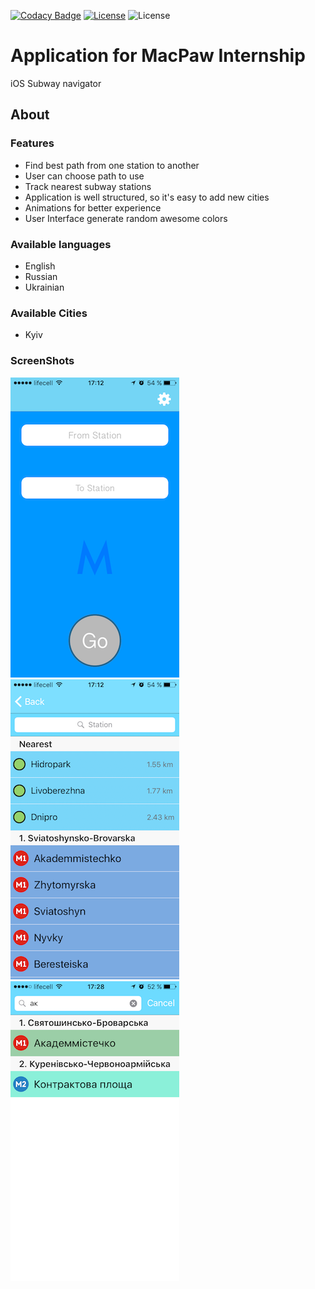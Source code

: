[![Codacy Badge](https://api.codacy.com/project/badge/Grade/0ec563f7470f489da027468058116a1b)](https://www.codacy.com/app/ashanaakh/metro)
[![License](https://img.shields.io/badge/license-MIT-brightgreen.svg)](LICENSE)
![License](https://img.shields.io/badge/swift-3.1-yellow.svg)

# Application for MacPaw Internship

iOS Subway navigator

## About

### Features

* Find best path from one station to another
* User can choose path to use
* Track nearest subway stations
* Application is well structured, so it's easy to add new cities
* Animations for better experience
* User Interface generate random awesome colors

### Available languages

* English
* Russian
* Ukrainian

### Available Cities

* Kyiv

### ScreenShots

![main](resource/eng.png)
![choose](resource/choose.png)
![seach](resource/search.png)

[1]: https://api.codacy.com/project/badge/Grade/0ec563f7470f489da027468058116a1b
[2]: https://www.codacy.com/app/ashanaakh/metro?utm_source=github.com&utm_medium=referral&utm_content=ashanaakh/metro&utm_campaign=badger
